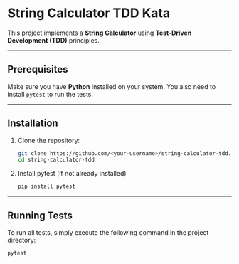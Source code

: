 # String Calculator TDD Kata

This project implements a **String Calculator** using **Test-Driven Development (TDD)** principles. 

---

## Prerequisites

Make sure you have **Python** installed on your system. You also need to install `pytest` to run the tests.

---

## Installation

1. Clone the repository:
   ```bash
   git clone https://github.com/<your-username>/string-calculator-tdd.git
   cd string-calculator-tdd
   ```
2. Install pytest (if not already installed)
   ```bash
   pip install pytest
   ```

---
## Running Tests

To run all tests, simply execute the following command in the project directory:

```bash
pytest
```

